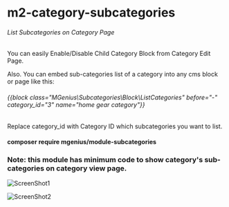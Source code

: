 # m2-category-subcategories
###### List Subcategories on Category Page

You can easily Enable/Disable Child Category Block from Category Edit Page.

Also. You can embed sub-categories list of a category into any cms block or page like this:

###### {{block class="MGenius\Subcategories\Block\ListCategories" before="-" category_id="3" name="home gear category"}}

Replace category_id with Category ID which subcategories you want to list.

#### composer require mgenius/module-subcategories

### Note: this module has minimum code to show category's sub-categories on category view page.

![ScreenShot1](https://lh6.googleusercontent.com/zHuV7wHnm3_CyIbcA3eQ0595hR6L7sDet_vWNeSLlbOmpapkzxq22lLLYVNBvs6c4hnYGx57ggGi-A=w1920-h608-rw)

![ScreenShot2](https://lh6.googleusercontent.com/kJhq_kiXmhoQXUZITaM2IEpzfosx4oEO_CeXLtL0T-gftqf-XZSupj3ZmNEvhHXKBhVIJ2FtwCXAFA=w1920-h608-rw)
